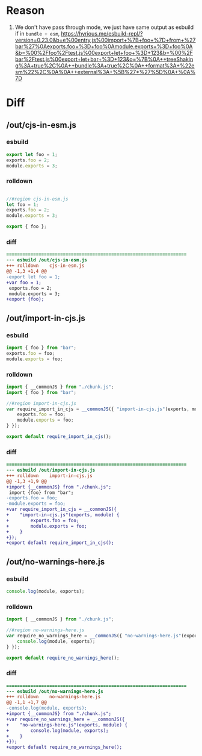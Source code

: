 # Reason
1. We don't have pass through mode, we just have same output as esbuild if 
in `bundle + esm`, https://hyrious.me/esbuild-repl/?version=0.23.0&b=e%00entry.js%00import+%7B+foo+%7D+from+%27bar%27%0Aexports.foo+%3D+foo%0Amodule.exports+%3D+foo%0A&b=%00%2Ffoo%2Ftest.js%00export+let+foo+%3D+123&b=%00%2Fbar%2Ftest.js%00export+let+bar+%3D+123&o=%7B%0A++treeShaking%3A+true%2C%0A++bundle%3A+true%2C%0A++format%3A+%22esm%22%2C%0A%0A++external%3A+%5B%27*%27%5D%0A+%0A%7D
# Diff
## /out/cjs-in-esm.js
### esbuild
```js
export let foo = 1;
exports.foo = 2;
module.exports = 3;
```
### rolldown
```js

//#region cjs-in-esm.js
let foo = 1;
exports.foo = 2;
module.exports = 3;

export { foo };
```
### diff
```diff
===================================================================
--- esbuild	/out/cjs-in-esm.js
+++ rolldown	cjs-in-esm.js
@@ -1,3 +1,4 @@
-export let foo = 1;
+var foo = 1;
 exports.foo = 2;
 module.exports = 3;
+export {foo};

```
## /out/import-in-cjs.js
### esbuild
```js
import { foo } from "bar";
exports.foo = foo;
module.exports = foo;
```
### rolldown
```js
import { __commonJS } from "./chunk.js";
import { foo } from "bar";

//#region import-in-cjs.js
var require_import_in_cjs = __commonJS({ "import-in-cjs.js"(exports, module) {
	exports.foo = foo;
	module.exports = foo;
} });

export default require_import_in_cjs();

```
### diff
```diff
===================================================================
--- esbuild	/out/import-in-cjs.js
+++ rolldown	import-in-cjs.js
@@ -1,3 +1,9 @@
+import {__commonJS} from "./chunk.js";
 import {foo} from "bar";
-exports.foo = foo;
-module.exports = foo;
+var require_import_in_cjs = __commonJS({
+    "import-in-cjs.js"(exports, module) {
+        exports.foo = foo;
+        module.exports = foo;
+    }
+});
+export default require_import_in_cjs();

```
## /out/no-warnings-here.js
### esbuild
```js
console.log(module, exports);
```
### rolldown
```js
import { __commonJS } from "./chunk.js";

//#region no-warnings-here.js
var require_no_warnings_here = __commonJS({ "no-warnings-here.js"(exports, module) {
	console.log(module, exports);
} });

export default require_no_warnings_here();

```
### diff
```diff
===================================================================
--- esbuild	/out/no-warnings-here.js
+++ rolldown	no-warnings-here.js
@@ -1,1 +1,7 @@
-console.log(module, exports);
+import {__commonJS} from "./chunk.js";
+var require_no_warnings_here = __commonJS({
+    "no-warnings-here.js"(exports, module) {
+        console.log(module, exports);
+    }
+});
+export default require_no_warnings_here();

```